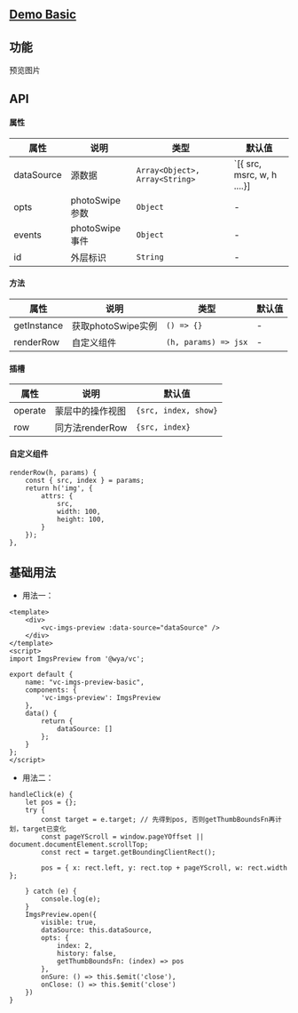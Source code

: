 ## [Demo Basic](https://wya-team.github.io/wya-vc/dist/imgs-preview/basic.html)

## 功能
预览图片

## API

#### 属性

属性 | 说明 | 类型 | 默认值
---|---|---|---
dataSource | 源数据 | `Array<Object>, Array<String>` | `[{ src, msrc, w, h ....}] | ["", ""]`
opts | photoSwipe参数 | `Object` | -
events | photoSwipe事件 | `Object` | -
id | 外层标识 | `String` | -

#### 方法
属性 | 说明 | 类型 | 默认值
---|---|---|---
getInstance | 获取photoSwipe实例 | `() => {}` | -
renderRow | 自定义组件 | `(h, params) => jsx` | -


#### 插槽

属性 | 说明 | 默认值
---|---|---
operate | 蒙层中的操作视图 | `{src, index, show}`
row | 同方法renderRow | `{src, index}`


#### 自定义组件

```
renderRow(h, params) {
	const { src, index } = params; 
	return h('img', {
		attrs: {
			src,
			width: 100,
			height: 100,
		}
	});
},
```

## 基础用法

- 用法一：
```vue
<template>
	<div>
		<vc-imgs-preview :data-source="dataSource" />
	</div>
</template>
<script>
import ImgsPreview from '@wya/vc';

export default {
	name: "vc-imgs-preview-basic",
	components: {
		'vc-imgs-preview': ImgsPreview
	},
	data() {
		return {
			dataSource: []
		};
	}
};
</script>
```
- 用法二：

```
handleClick(e) {
	let pos = {};
	try {
		const target = e.target; // 先得到pos, 否则getThumbBoundsFn再计划，target已变化
		const pageYScroll = window.pageYOffset || document.documentElement.scrollTop;
		const rect = target.getBoundingClientRect();

		pos = { x: rect.left, y: rect.top + pageYScroll, w: rect.width };

	} catch (e) {
		console.log(e);
	}
	ImgsPreview.open({
		visible: true,
		dataSource: this.dataSource,
		opts: {
			index: 2,
			history: false,
			getThumbBoundsFn: (index) => pos
		},
		onSure: () => this.$emit('close'),
		onClose: () => this.$emit('close')
	})
}
```